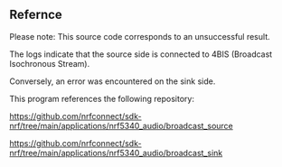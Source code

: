 ## Refernce

Please note: This source code corresponds to an unsuccessful result.

The logs indicate that the source side is connected to 4BIS (Broadcast Isochronous Stream).

Conversely, an error was encountered on the sink side.


This program references the following repository:

https://github.com/nrfconnect/sdk-nrf/tree/main/applications/nrf5340_audio/broadcast_source

https://github.com/nrfconnect/sdk-nrf/tree/main/applications/nrf5340_audio/broadcast_sink
